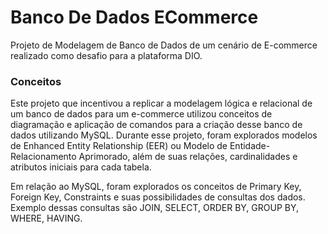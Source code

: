 # Banco De Dados ECommerce
Projeto de Modelagem de Banco de Dados de um cenário de E-commerce realizado como desafio para a plataforma DIO.

<h3>
   Conceitos
</h3> 

Este projeto que incentivou a replicar a modelagem lógica e relacional de um banco de dados para um e-commerce utilizou conceitos de diagramação e aplicação de comandos para a criação desse banco de dados utilizando MySQL.
Durante esse projeto, foram explorados modelos de Enhanced Entity Relationship (EER) ou Modelo de Entidade-Relacionamento Aprimorado, além de suas relações, cardinalidades e atributos iniciais para cada tabela. 

Em relação ao MySQL, foram explorados os conceitos de Primary Key, Foreign Key, Constraints e suas possibilidades de consultas dos dados. 
Exemplo dessas consultas são JOIN, SELECT, ORDER BY, GROUP BY, WHERE, HAVING.
